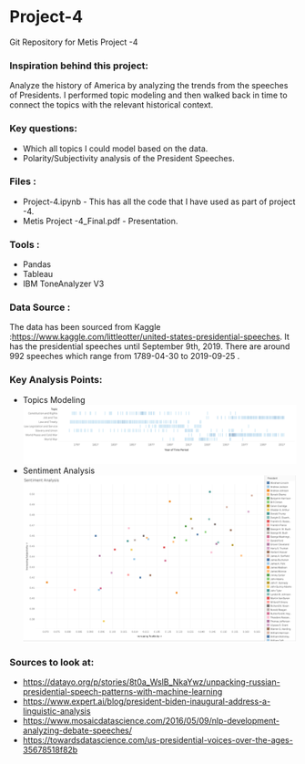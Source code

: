 # Project-4
Git Repository for Metis Project -4 

### Inspiration behind this project:
Analyze the history of America by analyzing the trends from the speeches of Presidents. I performed topic modeling and then walked back in time to connect the topics with the relevant historical context.   

### Key questions:
* Which all topics I could model based on the data. 
* Polarity/Subjectivity analysis of the President Speeches.

### Files : 

* Project-4.ipynb - This has all the code that I have used as part of project -4. 
* Metis Project -4_Final.pdf - Presentation.

### Tools :

* Pandas 
* Tableau
* IBM ToneAnalyzer V3

### Data Source : 

The data has been sourced from Kaggle :https://www.kaggle.com/littleotter/united-states-presidential-speeches. It has the presidential speeches until September 9th, 2019. There are around 992 speeches which range from 1789-04-30 to 2019-09-25 .

### Key Analysis Points:
* Topics Modeling
![Topics](https://github.com/anubhavpar/Project-4/blob/main/Sentiment%20Analysis/Images/Topics.png)
* Sentiment Analysis 
![Sentiment Analysis](https://github.com/anubhavpar/Project-4/blob/main/Sentiment%20Analysis/Images/President-all.png)

### Sources to look at:

* https://datayo.org/p/stories/8t0a_WslB_NkaYwz/unpacking-russian-presidential-speech-patterns-with-machine-learning
* https://www.expert.ai/blog/president-biden-inaugural-address-a-linguistic-analysis
* https://www.mosaicdatascience.com/2016/05/09/nlp-development-analyzing-debate-speeches/
* https://towardsdatascience.com/us-presidential-voices-over-the-ages-35678518f82b





